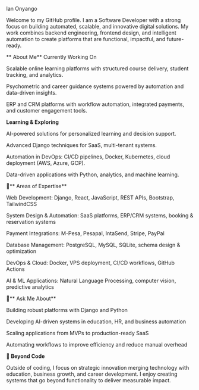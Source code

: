 Ian Onyango

Welcome to my GitHub profile. I am a Software Developer with a strong focus on building automated, scalable, and innovative digital solutions. My work combines backend engineering, frontend design, and intelligent automation to create platforms that are functional, impactful, and future-ready.

** About Me**
Currently Working On

Scalable online learning platforms with structured course delivery, student tracking, and analytics.

Psychometric and career guidance systems powered by automation and data-driven insights.

ERP and CRM platforms with workflow automation, integrated payments, and customer engagement tools.

**Learning & Exploring**

AI-powered solutions for personalized learning and decision support.

Advanced Django techniques for SaaS, multi-tenant systems.

Automation in DevOps: CI/CD pipelines, Docker, Kubernetes, cloud deployment (AWS, Azure, GCP).

Data-driven applications with Python, analytics, and machine learning.

🔹** Areas of Expertise**

Web Development: Django, React, JavaScript, REST APIs, Bootstrap, TailwindCSS

System Design & Automation: SaaS platforms, ERP/CRM systems, booking & reservation systems

Payment Integrations: M-Pesa, Pesapal, IntaSend, Stripe, PayPal

Database Management: PostgreSQL, MySQL, SQLite, schema design & optimization

DevOps & Cloud: Docker, VPS deployment, CI/CD workflows, GitHub Actions

AI & ML Applications: Natural Language Processing, computer vision, predictive analytics

🔹** Ask Me About**

Building robust platforms with Django and Python

Developing AI-driven systems in education, HR, and business automation

Scaling applications from MVPs to production-ready SaaS

Automating workflows to improve efficiency and reduce manual overhead

**🔹 Beyond Code**

Outside of coding, I focus on strategic innovation merging technology with education, business growth, and career development. I enjoy creating systems that go beyond functionality to deliver measurable impact.
